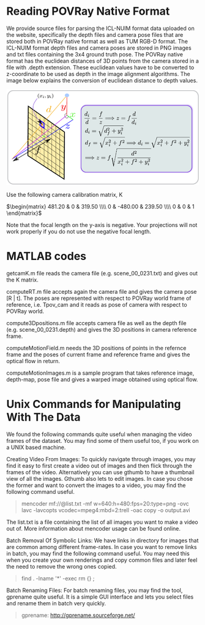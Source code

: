 # Reading POVRay Native Format

We provide source files for parsing the ICL-NUIM format data uploaded on the website, specifically the depth files and camera pose files that are stored both in POVRay native format as well as TUM RGB-D format. The ICL-NUIM format depth files and camera poses are stored in PNG images and txt files containing the 3x4 ground truth pose. The POVRay native format has the euclidean distances of 3D points from the camera stored in a file with .depth extension. These euclidean values have to be converted to z-coordinate to be used as depth in the image alignment algorithms. The image below explains the conversion of euclidean distance to depth values.

![image](./images_for_github/POVRayCameraDistance.png)

Use the following camera calibration matrix, K

$\begin{matrix} 481.20 & 0 & 319.50 \\\\ 0 & -480.00 & 239.50 \\\\ 0 & 0 & 1 \end{matrix}$

Note that the focal length on the y-axis is negative. Your projections will not work properly if you do not use the negative focal length.

# MATLAB codes 

getcamK.m file reads the camera file (e.g. scene_00_0231.txt) and gives out the K matrix.

computeRT.m file accepts again the camera file and gives the camera pose [R | t]. The poses are represented with respect to POVRay world frame of reference, i.e. Tpov_cam and it reads as pose of camera with respect to POVRay world.

compute3Dpositions.m file accepts camera file as well as the depth file (e.g. scene_00_0231.depth) and gives the 3D positions in camera reference frame.

computeMotionField.m needs the 3D positions of points in the refernce frame and the poses of current frame and reference frame and gives the optical flow in return.

computeMotionImages.m is a sample program that takes reference image, depth-map, pose file and gives a warped image obtained using optical flow.


# Unix Commands for Manipulating With The Data

We found the following commands quite useful when managing the video frames of the dataset. You may find some of them useful too, if you work on a UNIX based machine.

Creating Video From Images: To quickly navigate through images, you may find it easy to first create a video out of images and then flick through the frames of the video. Alternatively you can use gthumb to have a thumbnail view of all the images. Gthumb also lets to edit images. In case you chose the former and want to convert the images to a video, you may find the following command useful.

> mencoder mf://@list.txt -mf w=640:h=480:fps=20:type=png -ovc lavc -lavcopts vcodec=mpeg4:mbd=2:trell -oac copy -o output.avi

The list.txt is a file containing the list of all images you want to make a video out of. More information about mencoder usage can be found online.


Batch Removal Of Symbolic Links: We have links in directory for images that are common among different frame-rates. In case you want to remove links in batch, you may find the following command useful. You may need this when you create your own renderings and copy common files and later feel the need to remove the wrong ones copied.

> find . -lname '\*' -exec rm {} \;

Batch Renaming Files: For batch renaming files, you may find the tool, gprename quite useful. It is a simple GUI interface and lets you select files and rename them in batch very quickly.

> gprename: http://gprename.sourceforge.net/
















